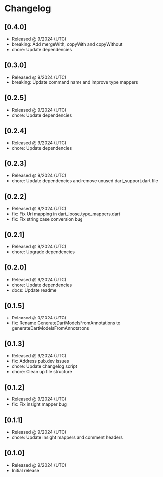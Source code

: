 # Changelog

## [0.4.0]

- Released @ 9/2024 (UTC)
- breaking: Add mergeWith, copyWith and copyWithout
- chore: Update dependencies

## [0.3.0]

- Released @ 9/2024 (UTC)
- breaking: Update command name and improve type mappers

## [0.2.5]

- Released @ 9/2024 (UTC)
- chore: Update dependencies

## [0.2.4]

- Released @ 9/2024 (UTC)
- chore: Update dependencies

## [0.2.3]

- Released @ 9/2024 (UTC)
- chore: Update dependencies and remove unused dart_support.dart file

## [0.2.2]

- Released @ 9/2024 (UTC)
- fix: Fix Uri mapping in dart_loose_type_mappers.dart
- fix: Fix string case conversion bug

## [0.2.1]

- Released @ 9/2024 (UTC)
- chore: Upgrade dependencies

## [0.2.0]

- Released @ 9/2024 (UTC)
- chore: Update dependencies
- docs: Update readme

## [0.1.5]

- Released @ 9/2024 (UTC)
- fix: Rename GenerateDartModelsFromAnnotations to generateDartModelsFromAnnotations

## [0.1.3]

- Released @ 9/2024 (UTC)
- fix: Address pub.dev issues
- chore: Update changelog script
- chore: Clean up file structure

## [0.1.2]

- Released @ 9/2024 (UTC)
- fix: Fix insight mapper bug

## [0.1.1]

- Released @ 9/2024 (UTC)
- chore: Update insight mappers and comment headers

## [0.1.0]

- Released @ 9/2024 (UTC)
- Initial release
